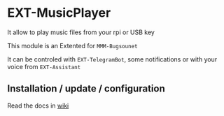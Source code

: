 # EXT-MusicPlayer

It allow to play music files from your rpi or USB key

This module is an Extented for `MMM-Bugsounet`

It can be controled with `EXT-TelegramBot`, some notifications or with your voice from `EXT-Assistant`

## Installation / update / configuration

Read the docs in [wiki](https://github.com/bugsounet/MMM-Bugsounet/wiki/EXT%E2%80%90MusicPlayer)
